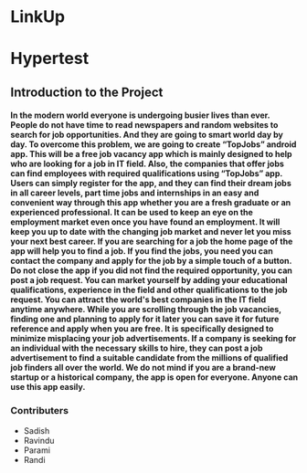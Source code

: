 # LinkUp
<h1>Hypertest</h1>

<h2>Introduction to the Project</h2>

<h4>
In the modern world everyone is undergoing busier lives than ever. People do not have time to read newspapers and random websites to search for job opportunities. And they are going to smart world day by day. To overcome this problem, we are going to create “TopJobs” android app. This will be a free job vacancy app which is mainly designed to help who are looking for a job in IT field. Also, the companies that offer jobs can find employees with required qualifications using “TopJobs” app.
Users can simply register for the app, and they can find their dream jobs in all career levels, part time jobs and internships in an easy and convenient way through this app whether you are a fresh graduate or an experienced professional. It can be used to keep an eye on the employment market even once you have found an employment. It will keep you up to date with the changing job market and never let you miss your next best career.  If you are searching for a job the home page of the app will help you to find a job. If you find the jobs, you need you can contact the company and apply for the job by a simple touch of a button. 
Do not close the app if you did not find the required opportunity, you can post a job request. You can market yourself by adding your educational qualifications, experience in the field and other qualifications to the job request. You can attract the world's best companies in the IT field anytime anywhere. While you are scrolling through the job vacancies, finding one and planning to apply for it later you can save it for future reference and apply when you are free. It is specifically designed to minimize misplacing your job advertisements.   
If a company is seeking for an individual with the necessary skills to hire, they can post a job advertisement to find a suitable candidate from the millions of qualified job finders all over the world. We do not mind if you are a brand-new startup or a historical company, the app is open for everyone. Anyone can use this app easily.
  
</h4>

<h3 >Contributers</h3>
<ul>
<li>Sadish </li>
<li>Ravindu </li>
<li>Parami </li>
<li>Randi </li>
</ul>
